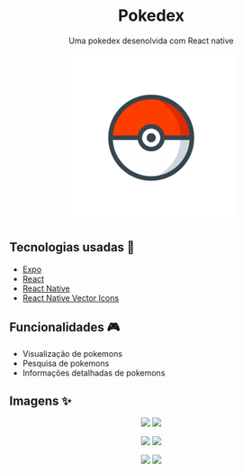 <h1 align="center">Pokedex</h1>
<p align="center">Uma pokedex desenolvida com React native</p>
<p align="center">
  <img src="./assets/adaptive-icon.png" alt="Pokedex" width=300 height=300 />
</p>

## Tecnologias usadas :rocket:

- [Expo](https://expo.dev/)
- [React](https://pt-br.reactjs.org/)
- [React Native](https://reactnative.dev/)
- [React Native Vector Icons](https://oblador.github.io/react-native-vector-icons/)

## Funcionalidades :video_game:

- Visualização de pokemons
- Pesquisa de pokemons
- Informações detalhadas de pokemons

## Imagens ✨

<p align="center">
  <img src="https://user-images.githubusercontent.com/59753526/163896108-75700b11-4ca2-4f7a-8e6f-7f1d3bc06a1e.png" height=400 />
  <img src="https://user-images.githubusercontent.com/59753526/163896249-21747fad-ded9-4aef-bda2-0e890d5ce0d6.png" height=400 />
</p>

<p align="center">
  <img src="https://user-images.githubusercontent.com/59753526/163896141-754665d8-ca33-4ac6-a64a-57ee4edbfcf6.png" height=400 />
  <img src="https://user-images.githubusercontent.com/59753526/163896155-c06a4f87-7eb0-491d-9dce-ac53637f107d.png" height=400 />
</p>

<p align="center">
  <img src="https://user-images.githubusercontent.com/59753526/163896168-02fdf0c1-4338-44cb-8e22-a918a61799c0.png" height=400 />
  <img src="https://user-images.githubusercontent.com/59753526/163896200-2db536ff-272a-4e6b-858d-9c4637ce908c.png" height=400 />
</p>
